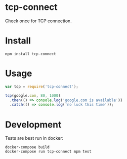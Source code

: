 # tcp-connect
Check once for TCP connection.

# Install

```
npm install tcp-connect
```

# Usage

```javascript
var tcp = require('tcp-connect');

tcp(google.com, 80, 1000)
  .then(() => console.log('google.com is available'))
  .catch(() => console.log('no luck this time'));
```

# Development

Tests are best run in docker:

```
docker-compose build
docker-compose run tcp-connect npm test
```
